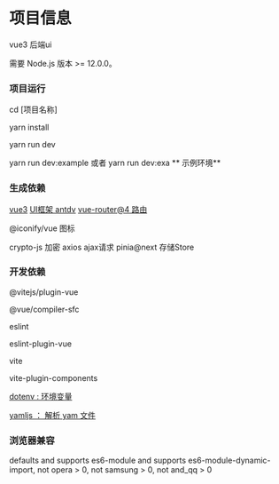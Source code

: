 

# 项目信息

vue3 后端ui

需要 Node.js 版本 >= 12.0.0。


### 项目运行

cd [项目名称]

yarn install 

yarn run dev

yarn run dev:example 或者 yarn run dev:exa
** 示例环境**





### 生成依赖

[vue3](https://v3.cn.vuejs.org/)
[UI框架 antdv](https://2x.antdv.com/index-cn)
[vue-router@4 路由](https://next.router.vuejs.org/)


@iconify/vue 图标 


crypto-js 加密
axios ajax请求
pinia@next 存储Store




### 开发依赖

@vitejs/plugin-vue

@vue/compiler-sfc

eslint

eslint-plugin-vue

vite

vite-plugin-components

[dotenv :  环境变量 ](https://github.com/motdotla/dotenv)

[yamljs ： 解析 yam 文件]()

### 浏览器兼容

defaults and supports es6-module and supports es6-module-dynamic-import, not opera > 0, not samsung > 0, not and_qq > 0






